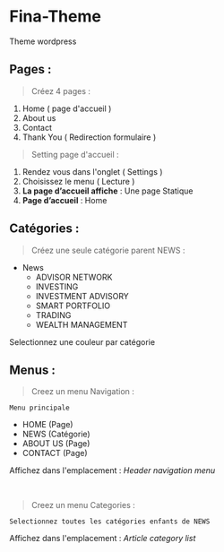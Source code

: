 # Fina-Theme
Theme wordpress

## Pages : 

> Créez 4 pages : 

1. Home ( page d'accueil )
2. About us
3. Contact
4. Thank You ( Redirection formulaire )

> Setting page d'accueil :

1. Rendez vous dans l'onglet ( Settings )
2. Choisissez le menu ( Lecture )
3. **La page d’accueil affiche** : Une page Statique
4. **Page d’accueil** : Home

## Catégories :

> Créez une seule catégorie parent NEWS :

- News
  - ADVISOR NETWORK
  - INVESTING
  - INVESTMENT ADVISORY
  - SMART PORTFOLIO
  - TRADING
  - WEALTH MANAGEMENT
  
Selectionnez une couleur par catégorie
  
## Menus :

> Creez un menu Navigation :

    Menu principale

  - HOME (Page)
  - NEWS (Catégorie)
  - ABOUT US (Page)
  - CONTACT (Page)
 
  
  Affichez dans l'emplacement : *Header navigation menu*
  
  <br/>
  
  > Creez un menu Categories :

    Selectionnez toutes les catégories enfants de NEWS
  
  Affichez dans l'emplacement : *Article category list*

